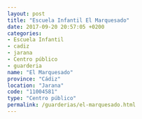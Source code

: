 ```yaml
---
layout: post
title: "Escuela Infantil El Marquesado"
date: 2017-09-20 20:57:05 +0200
categories:
- Escuela Infantil
- cadiz
- jarana
- Centro público
- guarderia
name: "El Marquesado"
province: "Cádiz"
location: "Jarana"
code: "11004581"
type: "Centro público"
permalink: /guarderias/el-marquesado.html
---
```

